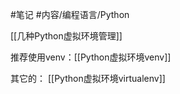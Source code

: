 


#笔记 #内容/编程语言/Python 

[[几种Python虚拟环境管理]]

推荐使用venv：[[Python虚拟环境venv]]


其它的：
[[Python虚拟环境virtualenv]]